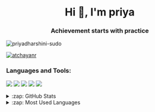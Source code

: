 

<h1 align="center">Hi 👋, I'm priya</h1>

<h3 align="center"> Achievement starts with practice </h3>

<p align="left"> <img src="https://komarev.com/ghpvc/?username=priyadharshini-sudo&label=Profile%20views&color=0e75b6&style=flat" alt="priyadharshini-sudo" /> </p>


<p align="left"> <a href="https://github.com/ryo-ma/github-profile-trophy"><img src="https://github-profile-trophy.vercel.app/?username=priyadharshini-sudo" alt="atchayanr" /></a> </p>




<h3 align="left">Languages and Tools:</h3>
<p align="left">
  <img src="https://img.shields.io/badge/C-00599C?style=for-the-badge&logo=c&logoColor=white" /> 
  <img src="https://img.shields.io/badge/Flutter-02569B?style=for-the-badge&logo=flutter&logoColor=white" />
  <img src="https://img.shields.io/badge/HTML5-E34F26?style=for-the-badge&logo=html5&logoColor=white" />
  <img src="https://img.shields.io/badge/MySQL-00000F?style=for-the-badge&logo=mysql&logoColor=white" /> 
  <img src="https://img.shields.io/badge/Python-3776AB?style=for-the-badge&logo=python&logoColor=white" /> 
</p>
<details>
  <summary>:zap: GitHub Stats</summary>
<img align="left" alt="priyadharshini-sudo's GitHub Stats" src="https://github-readme-stats-priyadharshini-sudo.vercel.app/api?username=priyadharshini-sudo&show_icons=true&hide_border=true" />
 </details>
 
 <details>
  <summary>:zap: Most Used Languages</summary>

<img align="left" alt="Priya's GitHub Top Languages" src="https://github-readme-stats.vercel.app/api/top-langs/?username=priyadharshini-sudo" />

</details>
<br>
